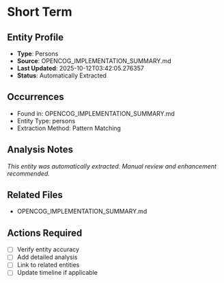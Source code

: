 # Short Term

## Entity Profile
- **Type**: Persons
- **Source**: OPENCOG_IMPLEMENTATION_SUMMARY.md
- **Last Updated**: 2025-10-12T03:42:05.276357
- **Status**: Automatically Extracted

## Occurrences
- Found in: OPENCOG_IMPLEMENTATION_SUMMARY.md
- Entity Type: persons
- Extraction Method: Pattern Matching

## Analysis Notes
*This entity was automatically extracted. Manual review and enhancement recommended.*

## Related Files
- OPENCOG_IMPLEMENTATION_SUMMARY.md

## Actions Required
- [ ] Verify entity accuracy
- [ ] Add detailed analysis
- [ ] Link to related entities
- [ ] Update timeline if applicable

